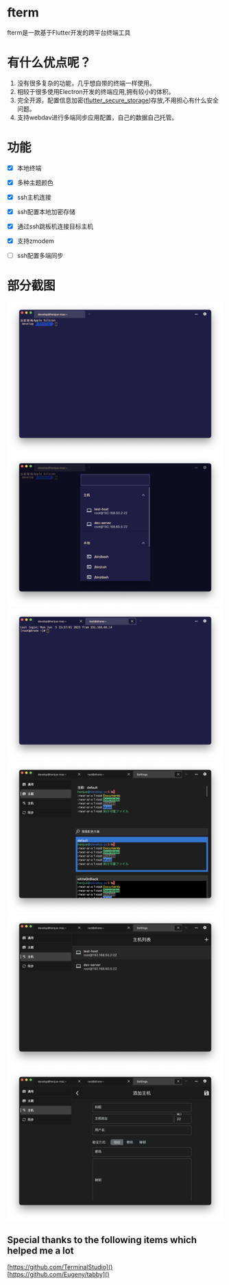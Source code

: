 # fterm

fterm是一款基于Flutter开发的跨平台终端工具

# 有什么优点呢？
1. 没有很多复杂的功能，几乎想自带的终端一样使用。
2. 相较于很多使用Electron开发的终端应用,拥有较小的体积。
3. 完全开源，配置信息加密([flutter_secure_storage](https://pub.dev/packages/flutter_secure_storage))存放,不用担心有什么安全问题。
4. 支持webdav进行多端同步应用配置，自己的数据自己托管。  

# 功能
- [x] 本地终端
- [x] 多种主题颜色
- [x] ssh主机连接
- [x] ssh配置本地加密存储
- [x] 通过ssh跳板机连接目标主机
- [x] 支持zmodem
- [ ] ssh配置多端同步



# 部分截图
![fterm1](resources/fterm1.png)
![fterm2](resources/fterm2.png)
![fterm3](resources/fterm3.png)
![fterm4](resources/fterm4.png)
![fterm5](resources/fterm5.png)
![fterm6](resources/fterm6.png)


## Special thanks to the following items which helped me a lot
[https://github.com/TerminalStudio]()  
[https://github.com/Eugeny/tabby]()

